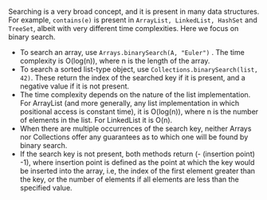 Searching is a very broad concept, and it is present in many data structures. For example, `contains(e)` is present in `ArrayList, LinkedList, HashSet` and `TreeSet`, albeit with very different time complexities. Here we focus on binary search.

- To search an array, use `Arrays.binarySearch(A, "Euler")` . The time complexity is O(log(n)), where n is the length of the array.
- To search a sorted list-type object, use `Collections.binarySearch(list, 42)`. These return the index of the searched key if it is present, and a negative value if it is not present. 
- The time complexity depends on the nature of the list implementation. For ArrayList (and more generally, any list implementation in which positional access is constant time), it is O(log(n)), where n is the number of elements in the list. For LinkedList it is O(n).
- When there are multiple occurrences of the search key, neither Arrays nor Collections offer any guarantees as to which one will be found by binary search.
- If the search key is not present, both methods return (- (insertion point) -1), where insertion point is defined as the point at which the key would be inserted into the array, i.e, the index of the first element greater than the key, or the number of elements if all elements are less than the specified value.


